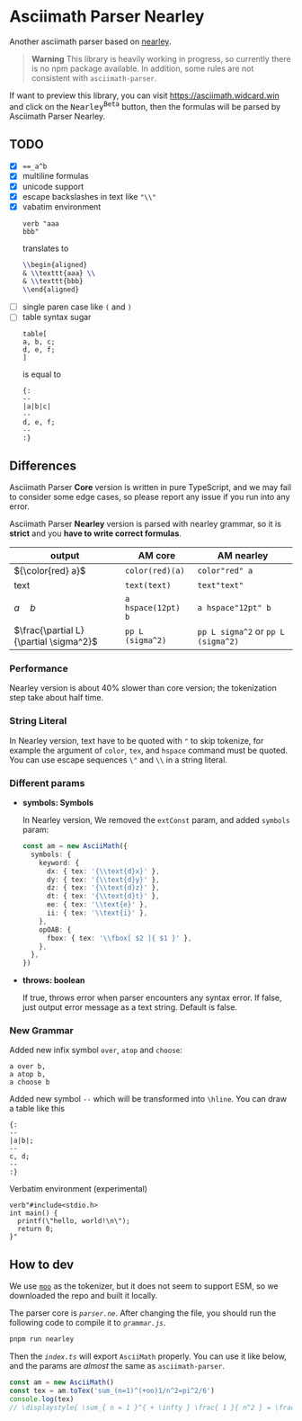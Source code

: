# Asciimath Parser Nearley

Another asciimath parser based on [nearley](https://nearley.js.org).

> **Warning**
> This library is heavily working in progress, so currently there is no npm package available.
> In addition, some rules are not consistent with `asciimath-parser`.

If want to preview this library, you can visit https://asciimath.widcard.win and click on the <kbd>Nearley<sup>Beta</sup></kbd> button, then the formulas will be parsed by Asciimath Parser Nearley.

## TODO

- [x] `==_a^b`
- [x] multiline formulas
- [x] unicode support
- [x] escape backslashes in text like `"\\"`
- [x] vabatim environment
  ```text
  verb "aaa
  bbb"
  ```
  translates to
  ```tex
  \\begin{aligned}
  & \\texttt{aaa} \\
  & \\texttt{bbb}
  \\end{aligned}
  ```
- [ ] single paren case like `(` and `)`
- [ ] table syntax sugar
  ```text
  table[
  a, b, c;
  d, e, f;
  ]
  ```
  is equal to
  ```text
  {:
  --
  |a|b|c|
  --
  d, e, f;
  --
  :}
  ```

## Differences

Asciimath Parser **Core** version is written in pure TypeScript, and we may
fail to consider some edge cases, so please report any issue if you run into
any error.

Asciimath Parser **Nearley** version is parsed with nearley grammar, so it is
**strict** and you **have to write correct formulas**.

| output | AM core | AM nearley |
| ------ | ---------------- | ------------------ |
| ${\color{red} a}$ | `color(red)(a)` | `color"red" a` |
| $\text{text}$ | `text(text)` | `text"text"` |
| $a\hspace{12pt}b$ | `a hspace(12pt) b` | `a hspace"12pt" b` |
| $\frac{\partial L}{\partial \sigma^2}$ | `pp L (sigma^2)` | `pp L sigma^2` or `pp L (sigma^2)` |

### Performance

Nearley version is about 40% slower than core version; the tokenization step take about half time.

### String Literal

In Nearley version, text have to be quoted with `"` to skip tokenize, for example the argument of `color`, `tex`, and `hspace` command must be quoted. You can use escape sequences `\"` and `\\` in a string literal.

### Different params

- **symbols: Symbols**

  In Nearley version, We removed the `extConst` param, and added `symbols` param:
  ```ts
  const am = new AsciiMath({
    symbols: {
      keyword: {
        dx: { tex: '{\\text{d}x}' },
        dy: { tex: '{\\text{d}y}' },
        dz: { tex: '{\\text{d}z}' },
        dt: { tex: '{\\text{d}t}' },
        ee: { tex: '\\text{e}' },
        ii: { tex: '\\text{i}' },
      },
      opOAB: {
        fbox: { tex: '\\fbox[ $2 ]{ $1 }' },
      },
    },
  })
  ```
- **throws: boolean**

  If true, throws error when parser encounters any syntax error.
  If false, just output error message as a text string.
  Default is false.

### New Grammar

Added new infix symbol `over`, `atop` and `choose`:

```text
a over b,
a atop b,
a choose b
```

Added new symbol `--` which will be transformed into `\hline`. You can draw a table like this

```text
{:
--
|a|b|;
--
c, d;
--
:}
```

Verbatim environment (experimental)

```text
verb"#include<stdio.h>
int main() {
  printf(\"hello, world!\n\");
  return 0;
}"
```

## How to dev

We use [`moo`](https://www.npmjs.com/package/moo) as the tokenizer, but it does not seem to support ESM, so we downloaded the repo and built it locally.

The parser core is _`parser.ne`_. After changing the file, you should run the following code to compile it to _`grammar.js`_.

```sh
pnpm run nearley
```

Then the _`index.ts`_ will export `AsciiMath` properly. You can use it like below, and the params are  *almost* the same as `asciimath-parser`.

```ts
const am = new AsciiMath()
const tex = am.toTex('sum_(n=1)^(+oo)1/n^2=pi^2/6')
console.log(tex)
// \displaystyle{ \sum_{ n = 1 }^{ + \infty } \frac{ 1 }{ n^2 } = \frac{ \pi^2 }{ 6 } }
```
